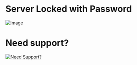 # Server Locked with Password
![image](https://user-images.githubusercontent.com/71755882/209230620-285de4fd-9175-465f-91c5-87d76557feff.png)


# Need support?
[![Need Support?](https://user-images.githubusercontent.com/86536434/147299047-73691b78-2690-4786-b58b-27d24e48a0d2.png)](https://discord.gg/Z9Mxu72zZ6)
